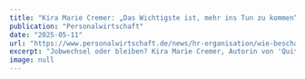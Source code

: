 ```yaml
---
title: "Kira Marie Cremer: „Das Wichtigste ist, mehr ins Tun zu kommen“"
publication: "Personalwirtschaft"
date: "2025-05-11"
url: "https://www.personalwirtschaft.de/news/hr-organisation/wie-beschaeftigte-nach-der-kuendigung-wieder-ins-tun-kommen-168371/"
excerpt: "Jobwechsel oder bleiben? Kira Marie Cremer, Autorin von 'Quit Your Job', im Personalwirtschaft-Interview über Entscheidungsfindung und den Neustart nach der Kündigung."
image: null
---
```

